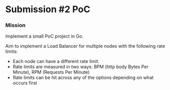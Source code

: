 # Submission #2 PoC


### Mission

Implement a small PoC project in Go.


Aim to implement a Load Balancer for multiple nodes with the following rate limits:

- Each node can have a different rate limit.
-  Rate limits are measured in two ways: BPM (http body Bytes Per Minute), RPM
(Requests Per Minute)
-  Rate limits can be hit across any of the options depending on what occurs first